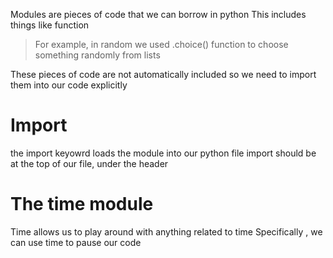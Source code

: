 
Modules are pieces of code that we can borrow in python 
This includes things like function


> For example, in random we used .choice() function to choose something randomly from lists

These pieces of code are not automatically included so we need to import them into our code explicitly
# Import
the import keyowrd loads the module into our python file import should be at the top of our file, under the header

# The time module
Time allows us to play around with anything related to time Specifically , we can use time to pause our code

